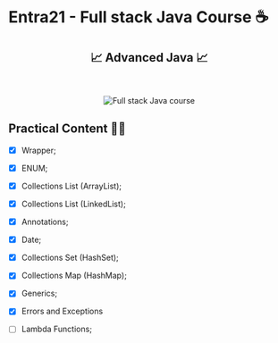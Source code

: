 # Entra21 - Full stack Java Course ☕


<center>

## 📈 Advanced Java  📈

<br>

![Full stack Java course](/JavaAvancado/gif_img/Java%20Avan%C3%A7ado.png)

</center>

## Practical Content ✍🏻


- [x] Wrapper;
- [x] ENUM;
- [x] Collections List (ArrayList);
- [x] Collections List (LinkedList);
- [x] Annotations;
- [x] Date;
- [x] Collections Set (HashSet);
- [x] Collections Map (HashMap);
- [x] Generics;
- [x] Errors and Exceptions
- [ ] Lambda Functions;
 